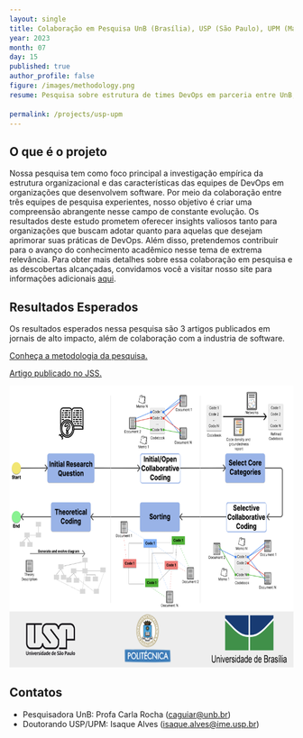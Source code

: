 ```yaml
---
layout: single
title: Colaboração em Pesquisa UnB (Brasília), USP (São Paulo), UPM (Madrid) (2021 - em andamento)
year: 2023
month: 07
day: 15
published: true
author_profile: false
figure: /images/methodology.png
resume: Pesquisa sobre estrutura de times DevOps em parceria entre UnB, USP e UPM (Madrid). Utilizando Grounded Theory, propomos uma taxonomia de DevOps harmonizada, além de operacionalizar e validar essa teoria. Publicação de 3 journals previstos.

permalink: /projects/usp-upm
---
```


## O que é o projeto
 
Nossa pesquisa tem como foco principal a investigação empírica da estrutura organizacional e das características das equipes de DevOps em organizações que desenvolvem software. Por meio da colaboração entre três equipes de pesquisa experientes, nosso objetivo é criar uma compreensão abrangente nesse campo de constante evolução. Os resultados deste estudo prometem oferecer insights valiosos tanto para organizações que buscam adotar quanto para aquelas que desejam aprimorar suas práticas de DevOps. Além disso, pretendemos contribuir para o avanço do conhecimento acadêmico nesse tema de extrema relevância. Para obter mais detalhes sobre essa colaboração em pesquisa e as descobertas alcançadas, convidamos você a visitar nosso site para informações adicionais [aqui](https://jdiazfernandez.github.io/devops_taxonomies.github.io/).

## Resultados Esperados

Os resultados esperados nessa pesquisa são 3 artigos publicados em jornais de alto impacto, além de colaboração com a industria de software.

[Conheça a metodologia da pesquisa.](https://jdiazfernandez.github.io/devops_taxonomies.github.io/)

[Artigo publicado no JSS.](https://www.sciencedirect.com/science/article/pii/S0164121223003035)


<img src="/images/methodology.png" alt="Metodologia" style="height: 500px;" />

## Contatos

- Pesquisadora UnB: Profa Carla Rocha ([caguiar@unb.br](caguiar@unb.br))
- Doutorando USP/UPM: Isaque Alves ([isaque.alves@ime.usp.br](isaque.alves@ime.usp.br))